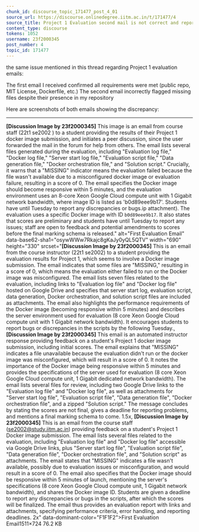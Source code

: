 ```yaml
---
chunk_id: discourse_topic_171477_post_4_01
source_url: https://discourse.onlinedegree.iitm.ac.in/t/171477/4
source_title: Project 1 Evaluation second mail is not correct and reports files missing while they are present
content_type: discourse
tokens: 1052
username: 23f2000345
post_number: 4
topic_id: 171477
---
```


 the same issue mentioned in this thread regarding Project 1 evaluation emails:

The first email I received confirmed all requirements were met (public repo, MIT License, Dockerfile, etc.)
The second email incorrectly flagged missing files despite their presence in my repository

Here are screenshots of both emails showing the discrepancy:

---

**[Discussion Image by 23f2000345]** This image is an email from course staff (22t1 se2002 ) to a student providing the results of their Project 1 docker image submission, and initiates a peer discussion, since the user forwarded the mail in the forum for help from others. The email lists several files generated during the evaluation, including "Evaluation log file," "Docker log file," "Server start log file," "Evaluation script file," "Data generation file," "Docker orchestration file," and "Solution script." Crucially, it warns that a "MISSING" indicator means the evaluation failed because the file wasn't available due to a misconfigured docker image or evaluation failure, resulting in a score of 0. The email specifies the Docker image should become responsive within 5 minutes, and the evaluation environment uses an 8-core Xeon Google Cloud compute unit with 1 Gigabit network bandwidth, where image ID is listed as 'b0d89eee9b17'. Students have until Tuesday to report any discrepancies or bugs.ip attachment). The evaluation uses a specific Docker image with ID `b0d89eee9b17`. It also states that scores are preliminary and students have until Tuesday to report any issues; staff are open to feedback and potential amendments to scores before the final marking schema is released." alt="First Evaluation Email" data-base62-sha1="osywWWw7Rkajc8gKaJy0yQL5QTV" width="690" height="330" srcset="**[Discussion Image by 23f2000345]** This is an email from the course instructor (22t1 se2002) to a student providing the evaluation results for Project 1, which seems to involve a Docker image submission. The email indicates that some files are "MISSING," resulting in a score of 0, which means the evaluation either failed to run or the Docker image was misconfigured. The email lists seven files related to the evaluation, including links to "Evaluation log file" and "Docker log file" hosted on Google Drive and specifies that server start log, evaluation script, data generation, Docker orchestration, and solution script files are included as attachments. The email also highlights the performance requirements of the Docker image (becoming responsive within 5 minutes) and describes the server environment used for evaluation (8 core Xeon Google Cloud compute unit with 1 Gigabit network bandwidth). It encourages students to report bugs or discrepancies in the scripts by the following Tuesday., **[Discussion Image by 23f2000345]** This email is an automated instructor response providing feedback on a student's Project 1 docker image submission, including initial scores. The email explains that "MISSING" indicates a file unavailable because the evaluation didn't run or the docker image was misconfigured, which will result in a score of 0. It notes the importance of the Docker image being responsive within 5 minutes and provides the specifications of the server used for evaluation (8 core Xeon Google Cloud compute unit, 1 Gigabit dedicated network bandwidth). The email lists several files for review, including two Google Drive links to the "Evaluation log file" and "Docker log file", as well as attachments for "Server start log file", "Evaluation script file", "Data generation file", "Docker orchestration file", and a zipped "Solution script." The message concludes by stating the scores are not final, gives a deadline for reporting problems, and mentions a final marking schema to come. 1.5x, **[Discussion Image by 23f2000345]** This is an email from the course staff (se2002@study.iitm.ac.in) providing feedback on a student's Project 1 Docker image submission. The email lists several files related to the evaluation, including "Evaluation log file" and "Docker log file" accessible via Google Drive links, plus "Server start log file", "Evaluation script file", "Data generation file", "Docker orchestration file", and "Solution script" as attachments. The email states that "MISSING" indicates a file wasn't available, possibly due to evaluation issues or misconfiguration, and would result in a score of 0. The email also specifies that the Docker image should be responsive within 5 minutes of launch, mentioning the server's specifications (8 core Xeon Google Cloud compute unit, 1 Gigabit network bandwidth), and shares the Docker image ID. Students are given a deadline to report any discrepancies or bugs in the scripts, after which the scores will be finalized. The email thus provides an evaluation report with links and attachments, specifying performance criteria, error handling, and reporting deadlines. 2x" data-dominant-color="F1F1F2">First Evaluation Email1511×724 76.2 KB
